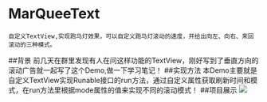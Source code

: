 # MarQueeText
    自定义TextView,实现跑马灯效果，可以自定义跑马灯滚动的速度，并给出向左、向右、来回滚动的三种模式。
##背景
    前几天在群里发现有人在问这样功能的TextView，刚好写到了垂直方向的滚动广告就一起写了这个Demo,做一下学习笔记！
##实现方法
    本Demo主要就是自定义TextView实现Runable接口的run方法，通过自定义属性获取刷新时间和模式，在run方法里根据mode属性的值来实现不同的滚动模式！
##项目展示
    ![](https://github.com/Winfred1989/MarQueeText/blob/master/screen/MarQueeText.gif)
